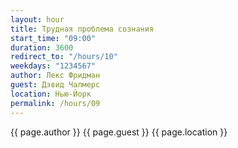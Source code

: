 ```yaml
---
layout: hour
title: Трудная проблема сознания
start_time: "09:00"
duration: 3600
redirect_to: "/hours/10"
weekdays: "1234567"
author: Лекс Фридман
guest: Дэвид Чалмерс
location: Нью-Йорк
permalink: /hours/09
---
```


{{ page.author }} {{ page.guest }}
{{ page.location }}
